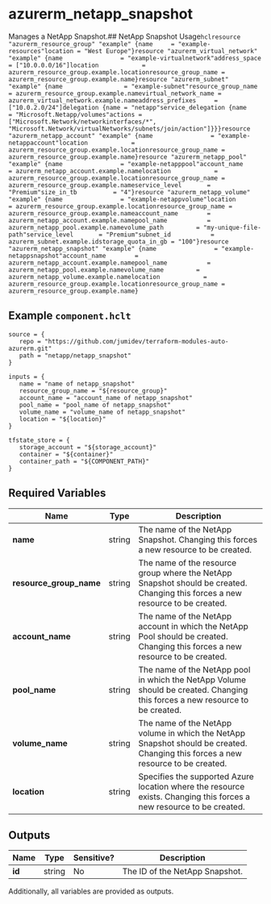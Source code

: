 # azurerm_netapp_snapshot

Manages a NetApp Snapshot.## NetApp Snapshot Usage```hclresource "azurerm_resource_group" "example" {name     = "example-resources"location = "West Europe"}resource "azurerm_virtual_network" "example" {name                = "example-virtualnetwork"address_space       = ["10.0.0.0/16"]location            = azurerm_resource_group.example.locationresource_group_name = azurerm_resource_group.example.name}resource "azurerm_subnet" "example" {name                 = "example-subnet"resource_group_name  = azurerm_resource_group.example.namevirtual_network_name = azurerm_virtual_network.example.nameaddress_prefixes     = ["10.0.2.0/24"]delegation {name = "netapp"service_delegation {name    = "Microsoft.Netapp/volumes"actions = ["Microsoft.Network/networkinterfaces/*", "Microsoft.Network/virtualNetworks/subnets/join/action"]}}}resource "azurerm_netapp_account" "example" {name                = "example-netappaccount"location            = azurerm_resource_group.example.locationresource_group_name = azurerm_resource_group.example.name}resource "azurerm_netapp_pool" "example" {name                = "example-netapppool"account_name        = azurerm_netapp_account.example.namelocation            = azurerm_resource_group.example.locationresource_group_name = azurerm_resource_group.example.nameservice_level       = "Premium"size_in_tb          = "4"}resource "azurerm_netapp_volume" "example" {name                = "example-netappvolume"location            = azurerm_resource_group.example.locationresource_group_name = azurerm_resource_group.example.nameaccount_name        = azurerm_netapp_account.example.namepool_name           = azurerm_netapp_pool.example.namevolume_path         = "my-unique-file-path"service_level       = "Premium"subnet_id           = azurerm_subnet.example.idstorage_quota_in_gb = "100"}resource "azurerm_netapp_snapshot" "example" {name                = "example-netappsnapshot"account_name        = azurerm_netapp_account.example.namepool_name           = azurerm_netapp_pool.example.namevolume_name         = azurerm_netapp_volume.example.namelocation            = azurerm_resource_group.example.locationresource_group_name = azurerm_resource_group.example.name}```

## Example `component.hclt`

```hcl
source = {
   repo = "https://github.com/jumidev/terraform-modules-auto-azurerm.git"   
   path = "netapp/netapp_snapshot"   
}

inputs = {
   name = "name of netapp_snapshot"   
   resource_group_name = "${resource_group}"   
   account_name = "account_name of netapp_snapshot"   
   pool_name = "pool_name of netapp_snapshot"   
   volume_name = "volume_name of netapp_snapshot"   
   location = "${location}"   
}

tfstate_store = {
   storage_account = "${storage_account}"   
   container = "${container}"   
   container_path = "${COMPONENT_PATH}"   
}

```

## Required Variables

| Name | Type |  Description |
| ---- | --------- |  ----------- |
| **name** | string |  The name of the NetApp Snapshot. Changing this forces a new resource to be created. | 
| **resource_group_name** | string |  The name of the resource group where the NetApp Snapshot should be created. Changing this forces a new resource to be created. | 
| **account_name** | string |  The name of the NetApp account in which the NetApp Pool should be created. Changing this forces a new resource to be created. | 
| **pool_name** | string |  The name of the NetApp pool in which the NetApp Volume should be created. Changing this forces a new resource to be created. | 
| **volume_name** | string |  The name of the NetApp volume in which the NetApp Snapshot should be created. Changing this forces a new resource to be created. | 
| **location** | string |  Specifies the supported Azure location where the resource exists. Changing this forces a new resource to be created. | 



## Outputs

| Name | Type | Sensitive? | Description |
| ---- | ---- | --------- | --------- |
| **id** | string | No  | The ID of the NetApp Snapshot. | 

Additionally, all variables are provided as outputs.
